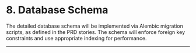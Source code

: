 # 8. Database Schema

The detailed database schema will be implemented via Alembic migration scripts, as defined in the PRD stories. The schema will enforce foreign key constraints and use appropriate indexing for performance.

---

